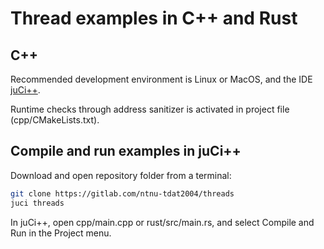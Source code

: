 # Thread examples in C++ and Rust

## C++

Recommended development environment is Linux or MacOS, and the IDE
[juCi++](https://gitlab.com/cppit/jucipp).

Runtime checks through address sanitizer is activated in project file (cpp/CMakeLists.txt).

## Compile and run examples in juCi++

Download and open repository folder from a terminal:

```sh
git clone https://gitlab.com/ntnu-tdat2004/threads
juci threads
```

In juCi++, open cpp/main.cpp or rust/src/main.rs, and select Compile and Run in the Project menu.
